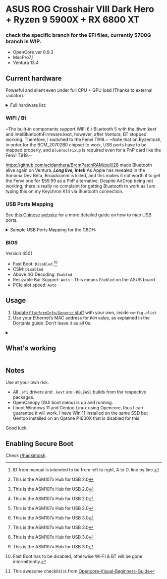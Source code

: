 # ASUS ROG Crosshair VIII Dark Hero + Ryzen 9 5900X + RX 6800 XT
### check the specific branch for the EFI files, currently 5700G branch is WIP.

- OpenCore ver 0.9.3
- MacPro7,1
- Ventura 13.4

## Current hardware

Powerful and silent even under full CPU + GPU load (Thanks to external radiator).

<details>
  <summary>Full hardware list:
</summary>

- [ROG Crosshair VIII Dark Hero](https://rog.asus.com/us/motherboards/rog-crosshair/rog-crosshair-viii-dark-hero-model/) motherboard.
- AMD [Ryzen 9 5900X](https://www.amd.com/en/products/cpu/amd-ryzen-9-5900x) CPU.
- AMD [RX 6800 XT](https://www.amd.com/en/products/graphics/amd-radeon-rx-6800-xt) GPU.
- Crucial [Ballistix RGB](https://www.crucial.com/memory/ddr4/bl2k32g32c16u4bl) 64 GB (2 x 32 GB) DDR4 3800MHz CL16 Micron B-die.
- SK Hynix [Platinum P41](https://ssd.skhynix.com/platinum_p41/) 1TB TLC NVMe SSD (Windows + Hackintosh).
- Western Digital [Ultrastar DC SN640](https://www.westerndigital.com/products/internal-drives/data-center-drives/ultrastar-dc-sn640-nvme-ssd) 7.68TB TLC NVMe SSD (Games + Linux)
- Corsair [HX1000i Platinum](shorturl.at/oAL03) 1000W ATX PSU.
- ASUS [TUF GT502](https://www.asus.com/us/motherboards-components/gaming-cases/tuf-gaming/tuf-gaming-gt502/) M-ATX case.
</details>

### WiFI / Bt

~The built-in components support WiFi 6 / Bluetooth 5 with the itlwm.kext and IntelBluetoothFirmware.kext, however, after Ventura, BT stopped working. Therefore, I switched to the Fenvi T919.~
~Note that on Ryzentosh, in order for the BCM_20702B0 chipset to work, USB ports have to be mapped properly, and `BlueToolFixup` is required even for a PnP card like the Fenvi T919.~

https://github.com/acidanthera/BrcmPatchRAM/pull/28 made Bluetooth alive again on Ventura. *<strong>Long live, Intel!</strong>*
As Apple has revealed in the Sonoma Dev Beta, Broadcomm is killed, and this makes it not worth it to get the Fenvi one for $59.99 as a PnP alternative.
Despite AirDrop being not working, there is really no complaint for getting Bluetooth to work as I am typing this on my Keychron K14 via Bluetooth connection.

### USB Ports Mapping
See [this Chinese website](https://imacos.top/2022/08/22/windows-usb-macos-bigsur-11-3-usbtoolbox/) for a more detailed guide on how to map USB ports.
<details>
  <summary> Sample USB Ports Mapping for the C8DH:
</summary>

[^1]: ID from manual is intended to be from left to right, A to D, line by line.
[^2]: This is the ASM107x Hub for USB 2.0 
[^3]: This is the ASM107x Hub for USB 3.0 
 
| USB Location | <span markdown="1"> USB Port ID manual[^1]</span>|	USB Port ID UTB	| Type              | Actual Speed |
| :----------: | :----------------: | :-------------: | ----------------- | :----------: |
|Back|8A|2|USB 3.2 Gen 2 - A|2|
|Back|8B|1|USB 3.2 Gen 2 - A|2|
|Back|2C|<span markdown="1">20[^2]</span>|USB 3.2 Gen 1 - A|2|
|Back|2D|<span markdown="1">20[^2]</span>|USB 3.2 Gen 1 - A|2|
|Back|9A|4|USB 3.2 Gen 2 - A|2|
|Back|9B|3|USB 3.2 Gen 2 - A|2|
|Back|3C|<span markdown="1">20[^2]</span>|USB 3.2 Gen 1 - A|2|
|Back|3D|<span markdown="1">20[^2]</span>|USB 3.2 Gen 1 - A|2|
|Back|10A|10|USB 3.2 Gen 2 - A|2|
|Back|10B|9|USB 3.2 Gen 2 - A|2|
|Back|12|12|USB 3.2 Gen 2 - C|2|
|Back|11B|11|USB 3.2 Gen 2 - A|2|
|Back|8A|6|USB 3.2 Gen 2 - A|3|
|Back|8B|5|USB 3.2 Gen 2 - A|3|
|Back|2C|<span markdown="1">26[^3]</span>|USB 3.2 Gen 1 - A|3|
|Back|2D|<span markdown="1">26[^3]</span>|USB 3.2 Gen 1 - A|3|
|Back|9A|8|USB 3.2 Gen 2 - A|3|
|Back|9B|7|USB 3.2 Gen 2 - A|3|
|Back|3C|<span markdown="1">26[^3]</span>|USB 3.2 Gen 1 - A|3|
|Back|3D|<span markdown="1">26[^3]</span>|USB 3.2 Gen 1 - A|3|
|Back|10A|18|USB 3.2 Gen 2 - A|3|
|Back|10B|17|USB 3.2 Gen 2 - A|3|
|Back|12|16|USB 3.2 Gen 2 - C|3|
|Back|11B|15|USB 3.2 Gen 2 - A|3|

</details>

### BIOS

Version 4501

- Fast Boot: `Disabled` [^4]
- CSM: `Disabled`
- Above 4G Decoding: `Enabled`
- Resizable Bar Support: `Auto` - This means `Enabled` on the ASUS board
- PCIe slot speed: `Auto`

## Usage

1. [Update `PlatformInfo/Generic` stuff](https://dortania.github.io/OpenCore-Post-Install/universal/iservices.html#generate-a-new-serial) with your own, inside `config.plist`
2. Use your Ethernet’s MAC address for `ROM` value, as explained in the Dortania guide. Don’t leave it as all 0s.

<details>

[^4]: Fast Boot has to be disabled, otherwise Wi-Fi & BT will be gone intermittently.
[^5]: This awesome checklist is from [Opencore-Visual-Beginners-Guide](https://github.com/chriswayg/Opencore-Visual-Beginners-Guide/blob/master/step-by-step/hackintosh-checklist/README.md)
  
  <summary>
    <h2>
    What's working
    </h2>
</summary>

  <span markdown="1"> <h3>Hackintosh Checklist:</h3>[^5]</span>

### Desktop and General

#### OpenCore Booting

* [x] Correct OS choices shown in OpenCore Menu/GUI
* [ ] Keyboard shortcuts working (see details below in _OpenCore Boot Key Combinations_)
  * CMD+V — verbose mode _(check KeySwap)_
* [ ] NVRAM working: [Verifying if you have working NVRAM](https://dortania.github.io/OpenCore-Post-Install/misc/nvram.html#verifying-if-you-have-working-nvram)
  * Apple -> System Preferences -> Startup Disk (uses NVRAM).
* [ ] Security (especially SIP) use _Menu Bar SIP Detector_
* [ ] FileVault (if used)
* [x] Windows 10 and/or Linux Multi-Boot
* [x] Recovery (macOS) Boot
* [x] Serial Number: ensure that it does not exist elsewhere, [Check Apple Coverage](https://checkcoverage.apple.com/us/en/) _(and not uploaded to Github)_

#### Display

* [x] Display via HDMI
* [x] Display via DisplayPort
* [ ] ~Display via DVI~ No DVI port
* [x] Native Resolution
* [x] Refresh rates
* [x] Multimonitor displays

#### Graphics Acceleration

* [x] dGPU dedicated GPU
  * In _Terminal_: `gfxutil -f GFX0` or check in _IORegistryExplorer_
* [ ] ~iGPU internal GPU~ No iGPU
  * In _Terminal_: `gfxutil -f IGPU` or check in _IORegistryExplorer_
* [x] QE/CI _(full acceleration requires both Quartz Extreme and Core Image)_
  * Check for transparent menu bar and fast smooth UI.
* [ ] VDA _(Video Decode Acceleration framework)_
  * _Hackintool -> System -> System -> VDA Decoder_ (should show '_fully supported_')
  * Or use `VDADecoderChecker`
* [x] Metal
  * _System Information_ -> Graphics/Displays -> Metal: Supported
  * _GLView_
  * _Geekbench_ -> Compute -> Metal
* [x] Intel Quick Sync, H.264 & HEVC (H.265) hardware decoding/encoding
  * _Intel Power Gadget > GFX_ (green line) check while exporting H.264 from FCP-X
* [x] dGPU hardware acceleration

#### Audio

* [x] Audio out (see in _Audio MIDI Setup_)
* [ ] Audio in
* [ ] Frontpanel audio connectors
* [ ] Audio over HDMI
* [x] Audio quality

#### Sleep & Power

Use _Energy Saver > Restore Defaults_

* [x] Check Hibernate Mode (desktop `0`, laptop `3`): `pmset -g | grep hibernatemode`
* [x] Shutdown (from Apple menu)
* [x] Restart (from Apple menu)
* [ ] Manual Sleep (Apple menu -> Sleep)
* [ ] [Press and hold power button for 1.5 seconds](https://support.apple.com/en-us/HT201236), select Sleep
* [x] Auto Sleep (_System Preferences_ -> Energy Saver)
* [x] Wake by keyboard
* [x] Wake by mouse/trackpad

#### CPU

* [x] CPU Power Management [Optimizing Power Management](https://dortania.github.io/OpenCore-Post-Install/universal/pm.html#optimizing-power-management)
  * Check with _IORegistryExplorer_
* [x] Temperatures and stability with 100% CPU
  * Use _Prime95_ Torture Test

#### Disk

Test with _AJA System Test Lite_

* [x] NVMe SSD (PCIe Gen3 or Gen4 speeds)
* [x] SATA SSD
* [x] TRIM support (_System Information_ -> SATA -> SSD drive)

#### Sensors

Check with HWMonitorSMC2

* [x] CPU
* [x] GPU
* [x] SSD, NVMe, HD
* [x] Fans

#### Keyboard

* [x] Option/Command correctly mapped in macOS
  * For PC Keyboards swap in: _System Preferences_ -> Keyboard -> Modifier Keys
  * Press _Spacebar_ and the key left of the Spacebar. This should show Spotlight
* [x] Fn keys working (Audio Volume keys, etc.)

#### USB

Check with _USBToolBox_ or _Hackintool_ (shows connection speed)

Test external drive speed with _AJA System Test Lite_

* [x] USB 2 ports
* [x] USB 2 on USB 3 ports
* [x] USB 3 and 3.1 ports (check transfer speed during copy)
* [x] USB Type-C ports
* [ ] ~SD Card Reader~
* [ ] Camera (Photo Booth, Facetime, Zoom)
* [ ] ~Fingerprint reader~

#### ~ThunderBolt~

* [ ] File transfer
* [ ] Display

#### Ethernet

* [x] Gigabit LAN (_System Preferences_-> Network -> Ethernet -> Advanced -> Hardware -> Speed should be 1000baseT)
* [x] 2.5GBase-T (especially on Comet Lake and above boards)
* [ ] 10GBase-T (Aquantia with updated firmware)

#### Wifi & Bluetooth

* [x] Wifi transmission speed (Option Click -> Wifi menu bar icon -> check Tx Rate)
* [x] Bluetooth devices (trackpad, mouse, keyboard, headset)
* [ ] AirDrop (test with iDevices)
* [ ] AirPlay to Mac (macOS Monterey or later, test with iOS 14 or later devices)
  * tap the AirPlay icon on your Apple device to share videos to your Hackintosh
* [ ] Handoff [System requirements for Continuity](https://support.apple.com/en-us/HT204689) and [Use Continuity](https://support.apple.com/en-us/HT204681) which requires macOS Catalina & iOS 13+
* [ ] [Sidecar](https://support.apple.com/en-us/HT210380) requires macOS Catalina or later and a compatible iPad using iPadOS 13 or later.

#### OS Features

* [x] iMessage, FaceTime, App Store, iTunes Store
* [ ] DRM support _(iTunes Movies, Apple TV+. Amazon Prime and Netflix, and others - test in Safari. Requires AMD Polaris or newer GPU.)
</details>

## Notes

Use at your own risk. 

- All `.efi` drivers and `.kext` are `-RELEASE` builds from the respective packages. 
- OpenCanopy (GUI boot menu) is up and running.
- I boot Windows 11 and Gentoo Linux using Opencore, thus I can guarantee it will work. I have Win 11 installed on the same SSD but Gentoo installed on an Optane P1600X that is disabled for this.

Good luck.

## Enabling Secure Boot
Check [r/hackintosh](https://www.reddit.com/r/hackintosh/comments/v91q50/secure_booting_with_oc).
